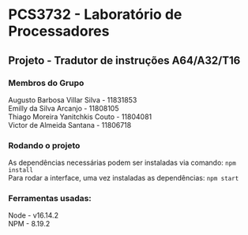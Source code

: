 # PCS3732 - Laboratório de Processadores
## Projeto - Tradutor de instruções A64/A32/T16
### Membros do Grupo 
Augusto Barbosa Villar Silva - 11831853 <br />
Emilly da Silva Arcanjo - 11808105 <br />
Thiago Moreira Yanitchkis Couto - 11804081 <br />
Victor de Almeida Santana - 11806718

### Rodando o projeto 
As dependências necessárias podem ser instaladas via comando: `npm install` <br />
Para rodar a interface, uma vez instaladas as dependências: `npm start`

### Ferramentas usadas: 
Node - v16.14.2 <br />
NPM - 8.19.2 <br />
